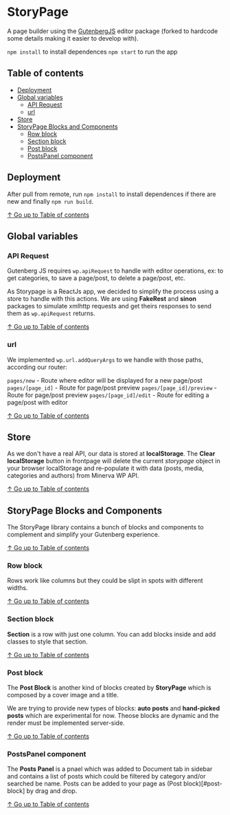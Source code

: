 # StoryPage

A page builder using the [GutenbergJS](https://github.com/front/gutenberg-js) editor package (forked to hardcode some details making it easier to develop with).

`npm install` to install dependences
`npm start` to run the app

## Table of contents

* [Deployment](#deployment)
* [Global variables](#global-variables)
  * [API Request](#api-request)
  * [url](#url)
* [Store](#store)
* [StoryPage Blocks and Components](#storypage-blocks-and-components)
  * [Row block](#row-block)
  * [Section block](#section-block)
  * [Post block](#post-block)
  * [PostsPanel component](#postspanel-component)

## Deployment

After pull from remote, run `npm install` to install dependences if there are new and finally `npm run build`.

[↑ Go up to Table of contents](#table-of-contents)

## Global variables

### API Request

Gutenberg JS requires `wp.apiRequest` to handle with editor operations, ex: to get categories, to save a page/post, to delete a page/post, etc.

As Storypage is a ReactJs app, we decided to simplify the process using a store to handle with this actions. We are using **FakeRest** and **sinon** packages to simulate xmlhttp requests and get theirs responses to send them as `wp.apiRequest` returns.

[↑ Go up to Table of contents](#table-of-contents)

### url

We implemented `wp.url.addQueryArgs` to we handle with those paths, according our router:

`pages/new` - Route where editor will be displayed for a new page/post
`pages/[page_id]` - Route for page/post preview
`pages/[page_id]/preview` - Route for page/post preview
`pages/[page_id]/edit` - Route for editing a page/post with editor

[↑ Go up to Table of contents](#table-of-contents)

## Store

As we don't have a real API, our data is stored at **localStorage**. The **Clear localStorage** button in frontpage will delete the current *storypage* object in your browser localStorage and re-populate it with data (posts, media, categories and authors) from Minerva WP API.

[↑ Go up to Table of contents](#table-of-contents)

## StoryPage Blocks and Components

The StoryPage library contains a bunch of blocks and components to complement and simplify your Gutenberg experience.

[↑ Go up to Table of contents](#table-of-contents)

### Row block

Rows work like columns but they could be slipt in spots with different widths.

[↑ Go up to Table of contents](#table-of-contents)

### Section block

**Section** is a row with just one column. You can add blocks inside and add classes to style that section.

[↑ Go up to Table of contents](#table-of-contents)

### Post block

The **Post Block** is another kind of blocks created by **StoryPage** which is composed by a cover image and a title.

We are trying to provide new types of blocks: **auto posts** and **hand-picked posts** which are experimental for now. Theose blocks are dynamic and the render must be implemented server-side.

[↑ Go up to Table of contents](#table-of-contents)

### PostsPanel component

The **Posts Panel** is a pnael which was added to Document tab in sidebar and contains a list of posts which could be filtered by category and/or searched be name. Posts can be added to your page as (Post block)[#post-block] by drag and drop.

[↑ Go up to Table of contents](#table-of-contents)
